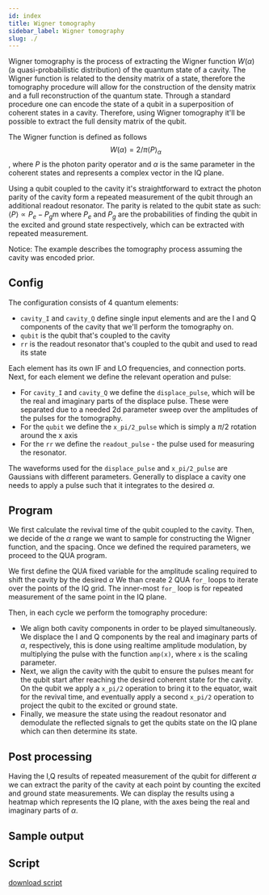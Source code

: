 ```yaml
---
id: index
title: Wigner tomography
sidebar_label: Wigner tomography
slug: ./
---
```


Wigner tomography is the process of extracting the Wigner function $W(\alpha)$ 
(a quasi-probabilistic distribution) of the quantum state of a cavity.
The Wigner function is related to the density matrix of a state, therefore the
tomography procedure will allow for the construction of the density matrix and a full 
reconstruction of the quantum state. Through a standard procedure one can encode the state of a qubit
in a superposition of coherent states in a cavity. Therefore, using Wigner
tomography it'll be possible to extract the full density matrix of the qubit.

The Wigner function is defined as follows $$W(\alpha) = 2/\pi \langle P\rangle_\alpha$$,
where $P$ is the photon parity operator and $\alpha$ is the same parameter in the coherent states
and represents a complex vector in the IQ plane.

Using a qubit coupled to the cavity it's straightforward to extract the photon parity of the cavity form
a repeated measurement of the qubit through an additional readout resonator. 
The parity is related to the qubit state as such: $\langle P\rangle \propto P_e - P_g$m where $P_e$ and $P_g$ are the probabilities of finding the qubit in the
excited and ground state respectively, which can be extracted with repeated measurement.

Notice: The example describes the tomography process assuming the cavity was encoded prior.

## Config

The configuration consists of  4 quantum elements:
* `cavity_I` and `cavity_Q` define single input elements and are the I and Q components of the cavity
 that we'll perform the tomography on.
* `qubit` is the qubit that's coupled to the cavity
* `rr` is the readout resonator that's coupled to the qubit and used to read its state

Each element has its own IF and LO frequencies, and connection ports. Next, for each element we define the relevant
operation and pulse:
* For `cavity_I` and `cavity_Q` we define the `displace_pulse`, which will be the real and imaginary parts of the displace 
pulse. These were separated due to a needed 2d parameter sweep over the amplitudes of the pulses for the tomography.
* For the `qubit` we define the `x_pi/2_pulse` which is simply a $\pi/2$ rotation around the x axis
* For the `rr` we define the `readout_pulse` - the pulse used for measuring the resonator.

The waveforms used for the `displace_pulse` and `x_pi/2_pulse` are Gaussians with different parameters.
Generally to displace a cavity one needs to apply a pulse such that it integrates to the desired $\alpha$.


## Program

We first calculate the revival time of the qubit coupled to the cavity. Then, we decide of the $\alpha$ range 
we want to sample for constructing the Wigner function, and the spacing. Once we defined the required parameters,
we proceed to the QUA program.

We first define the QUA fixed variable for the amplitude scaling required to shift the cavity by the desired $\alpha$
We than create 2 QUA `for_` loops to iterate over the points of the IQ grid. The inner-most `for_` loop is for repeated
measurement of the same point in the IQ plane.

Then, in each cycle we perform the tomography procedure:
* We align both cavity components in order to be played simultaneously. We displace the I and Q components by the real and 
imaginary parts of $\alpha$, respectively, this is done using realtime amplitude modulation, by multiplying the pulse
with the function `amp(x)`, where `x` is the scaling parameter.
* Next, we align the cavity with the qubit to ensure the pulses meant for the qubit start after reaching the desired coherent state for the cavity.
On the qubit we apply a `x_pi/2` operation to bring it to the equator, wait for the revival time, and eventually apply
a second `x_pi/2` operation to project the qubit to the excited or ground state.
* Finally, we measure the state using the readout resonator and demodulate the reflected signals to get the
qubits state on the IQ plane which can then determine its state.

## Post processing

Having the I,Q results of repeated measurement of the qubit for different $\alpha$ we can extract the parity of the cavity
at each point by counting the excited and ground state measurements. We can display the results using a heatmap
which represents the IQ plane, with the axes being the real and imaginary parts of $\alpha$.    



## Sample output


## Script
[download script](wigner_tomography.py)
